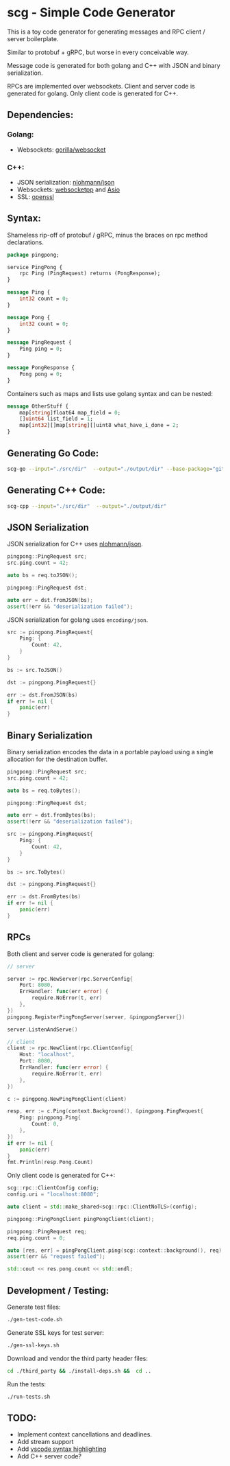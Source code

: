 # scg - Simple Code Generator

This is a toy code generator for generating messages and RPC client / server boilerplate.

Similar to protobuf + gRPC, but worse in every conceivable way.

Message code is generated for both golang and C++ with JSON and binary serialization.

RPCs are implemented over websockets. Client and server code is generated for golang. Only client code is generated for C++.

## Dependencies:

### Golang:

- Websockets: [gorilla/websocket](https://github.com/gorilla/websocket)

### C++:

- JSON serialization: [nlohmann/json](https://github.com/nlohmann/json)
- Websockets: [websocketpp](https://github.com/zaphoyd/websocketpp) and [Asio](https://think-async.com/Asio/AsioStandalone)
- SSL: [openssl](https://github.com/openssl/openssl)

## Syntax:

Shameless rip-off of protobuf / gRPC, minus the braces on rpc method declarations.

```proto
package pingpong;

service PingPong {
	rpc Ping (PingRequest) returns (PongResponse);
}

message Ping {
	int32 count = 0;
}

message Pong {
	int32 count = 0;
}

message PingRequest {
	Ping ping = 0;
}

message PongResponse {
	Pong pong = 0;
}
```

Containers such as maps and lists use golang syntax and can be nested:

```proto
message OtherStuff {
	map[string]float64 map_field = 0;
	[]uint64 list_field = 1;
	map[int32][]map[string][]uint8 what_have_i_done = 2;
}
```

## Generating Go Code:

```sh
scg-go --input="./src/dir"  --output="./output/dir" --base-package="github.com/yourname/repo"
```

## Generating C++ Code:

```sh
scg-cpp --input="./src/dir"  --output="./output/dir"
```
## JSON Serialization

JSON serialization for C++ uses [nlohmann/json](https://github.com/nlohmann/json).

```cpp
pingpong::PingRequest src;
src.ping.count = 42;

auto bs = req.toJSON();

pingpong::PingRequest dst;

auto err = dst.fromJSON(bs);
assert(!err && "deserialization failed");
```

JSON serialization for golang uses `encoding/json`.

```go
src := pingpong.PingRequest{
	Ping: {
		Count: 42,
	}
}

bs := src.ToJSON()

dst := pingpong.PingRequest{}

err := dst.FromJSON(bs)
if err != nil {
	panic(err)
}
```

## Binary Serialization

Binary serialization encodes the data in a portable payload using a single allocation for the destination buffer.

```cpp
pingpong::PingRequest src;
src.ping.count = 42;

auto bs = req.toBytes();

pingpong::PingRequest dst;

auto err = dst.fromBytes(bs);
assert(!err && "deserialization failed");
```

```go
src := pingpong.PingRequest{
	Ping: {
		Count: 42,
	}
}

bs := src.ToBytes()

dst := pingpong.PingRequest{}

err := dst.FromBytes(bs)
if err != nil {
	panic(err)
}
```

## RPCs

Both client and server code is generated for golang:

```go
// server

server := rpc.NewServer(rpc.ServerConfig{
	Port: 8080,
	ErrHandler: func(err error) {
		require.NoError(t, err)
	},
})
pingpong.RegisterPingPongServer(server, &pingpongServer{})

server.ListenAndServe()

// client
client := rpc.NewClient(rpc.ClientConfig{
	Host: "localhost",
	Port: 8080,
	ErrHandler: func(err error) {
		require.NoError(t, err)
	},
})

c := pingpong.NewPingPongClient(client)

resp, err := c.Ping(context.Background(), &pingpong.PingRequest{
	Ping: pingpong.Ping{
		Count: 0,
	},
})
if err != nil {
	panic(err)
}
fmt.Println(resp.Pong.Count)
```

Only client code is generated for C++:

```cpp
scg::rpc::ClientConfig config;
config.uri = "localhost:8080";

auto client = std::make_shared<scg::rpc::ClientNoTLS>(config);

pingpong::PingPongClient pingPongClient(client);

pingpong::PingRequest req;
req.ping.count = 0;

auto [res, err] = pingPongClient.ping(scg::context::background(), req);
assert(err && "request failed");

std::cout << res.pong.count << std::endl;
```

## Development / Testing:

Generate test files:

```sh
./gen-test-code.sh
```

Generate SSL keys for test server:

```sh
./gen-ssl-keys.sh
```

Download and vendor the third party header files:

```sh
cd ./third_party && ./install-deps.sh &&  cd ..
```

Run the tests:

```sh
./run-tests.sh
````

## TODO:

- Implement context cancellations and deadlines.
- Add stream support
- Add [vscode syntax highlighting](https://code.visualstudio.com/api/language-extensions/syntax-highlight-guide)
- Add C++ server code?
